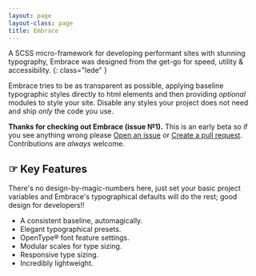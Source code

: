 ```yaml
---
layout: page
layout-class: page
title: Embrace
---
```



A <span class="caps muted">S</span><span class="caps">CSS</span> micro-framework
for developing performant sites with stunning typography, Embrace was designed
from the get-go for speed, utility <span class="amp">&amp;</span> accessibility.
{: class="lede" }

Embrace tries to be as transparent as possible, applying baseline typographic
styles directly to html elements and then providing _optional_ modules to style
your site. Disable any styles your project does not need and ship _only_ the code
you use.

<div class="alert alert--info alert--inline">
  <p>
    <strong>Thanks for checking out Embrace (issue №1).</strong> This is an early beta so
    if you see anything wrong please <a class="alert-link" href="https://github.com/nternetinspired/embrace/issues">Open an issue</a> or
    <a class="alert-link" href="https://github.com/nternetinspired/embrace/pulls">Create a pull request</a>. Contributions are <em>always</em> welcome.
  </p>
</div>

<h2>☞ Key Features</h2>

There's no design-by-magic-numbers here, just set your basic project variables
and Embrace's typographical defaults will do the rest; good design for developers!!

<ul class="list--styled">
  <li>A consistent baseline, automagically.</li>
  <li>Elegant typographical presets.</li>
  <li>OpenType® font feature settings.</li>
  <li>Modular scales for type sizing.</li>
  <li>Responsive type sizing.</li>
  <li>Incredibly lightweight.</li>
</ul>
